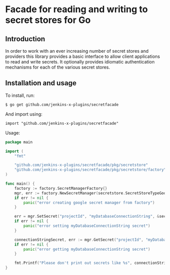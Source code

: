 # Facade for reading and writing to secret stores for Go


## Introduction

In order to work with an ever increasing number of secret stores and providers this library provides a basic interface
to allow client applications to read and write secrets. It optionally provides idiomatic authentication mechanisms for
each of the various secret stores.

## Installation and usage

To install, run:

```
$ go get github.com/jenkins-x-plugins/secretfacade
```

And import using:

```
import "github.com/jenkins-x-plugins/secretfacade"
```

Usage:

```go
package main

import (
	"fmt"

	"github.com/jenkins-x-plugins/secretfacade/pkg/secretstore"
	"github.com/jenkins-x-plugins/secretfacade/pkg/secretstore/factory"
)

func main() {
	factory := factory.SecretManagerFactory{}
	mgr, err := factory.NewSecretManager(secretstore.SecretStoreTypeGoogle)
	if err != nil {
		panic("error creating google secret manager from factory")
	}

	err = mgr.SetSecret("projectId", "myDatabaseConnectionString", &secretstore.SecretValue{Value: "superSecret"})
	if err != nil {
		panic("error setting myDatabaseConnectionString secret")
	}

	connectionStringSecret, err := mgr.GetSecret("projectId", "myDatabaseConnectionString", "")
	if err != nil {
		panic("error getting myDatabaseConnectionString secret")
	}

	fmt.Printf("Please don't print out secrets like %s", connectionStringSecret)
}

```

